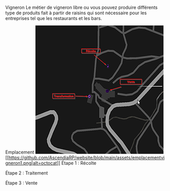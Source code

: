 Vigneron
Le métier de vigneron libre ou vous pouvez produire différents type de produits fait à partir de raisins qui sont nécessaire pour les entreprises tel que les restaurants et les bars. 

Emplacement
![Emplacement Vigneron](/assets/emplacementvigneron1.png)
[[https://github.com/AscendiaRP/website/blob/main/assets/emplacementvigneron1.png|alt=octocat]]
Étape 1 : Récolte

Étape 2 : Traitement



Étape 3 : Vente


